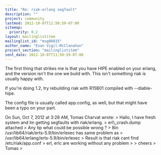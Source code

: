 ```yaml
---
title: "Re: riak-erlang segfault"
description: ""
project: community
lastmod: 2012-10-07T11:50:59-07:00
sitemap:
  priority: 0.2
layout: mailinglistitem
mailinglist_id: "msg08815"
author_name: "Evan Vigil-McClanahan"
project_section: "mailinglistitem"
sent_date: 2012-10-07T11:50:59-07:00
---
```



The first thing that strikes me is that you have HIPE enabled on your
erlang, and the version isn't the one we build with. This isn't
something riak is usually happy with.

If you're doing 1.2, try rebuilding riak with R15B01 compiled with
--diable-hipe.

The config file is usually called app.config, as well, but that might
have been a typo on your part.

On Sun, Oct 7, 2012 at 3:28 AM, Tomas Charvat  wrote:
&gt; Hallo, I have fresh system and Im getting segfaults with riak/erlang.
&gt; erl\\_crash.dump attached
&gt; Any tip what could be possible wrong ?
&gt; Bin /usr/lib64/riak/erts-5.9/bin/erlexec has same problem as
&gt; /usr/lib64/erlang/erts-5.9/bin/erlexec
&gt; Result is that riak cant find /etc/riak/app.conf
&gt; erl, erlc are working without any problem
&gt;
&gt; cheers
&gt; Tomas
&gt;
